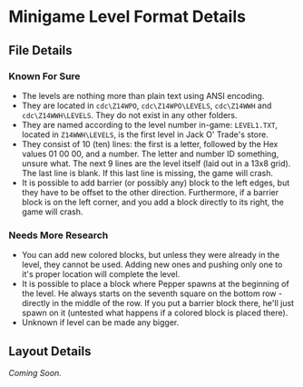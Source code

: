 Minigame Level Format Details
=============================

File Details
------------

### Known For Sure

* The levels are nothing more than plain text using ANSI encoding.
* They are located in `cdc\Z14WPO`, `cdc\Z14WPO\LEVELS`, `cdc\Z14WWH` and `cdc\Z14WWH\LEVELS`. They do not exist in any other folders.
* They are named according to the level number in-game: `LEVEL1.TXT`, located in `Z14WWH\LEVELS`, is the first level in Jack O' Trade's store.
* They consist of 10 (ten) lines: the first is a letter, followed by the Hex values 01 00 00, and a number. The letter and number ID something, unsure what. The next 9 lines are the level itself (laid out in a 13x8 grid). The last line is blank.
  If this last line is missing, the game will crash.
* It is possible to add barrier (or possibly any) block to the left edges, but they have to be offset to the other direction. Furthermore, if a barrier block is on the left corner, and you add a block directly to its right, the game will crash.

### Needs More Research

* You can add new colored blocks, but unless they were already in the level, they cannot be used. Adding new ones and pushing only one to it's proper location will complete the level.
* It is possible to place a block where Pepper spawns at the beginning of the level. He always starts on the seventh square on the bottom row -  directly in the middle of the row. If you put a barrier block there, he'll just spawn on it (untested what happens if a colored block is placed there).
* Unknown if level can be made any bigger.


Layout Details
---------------

*Coming Soon.*

